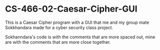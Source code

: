 # CS-466-02-Caesar-Cipher-GUI
This is a Caesar Cipher program with a GUI that me and my group mate Sokkhandara made for a cyber security class project.

Sokhanndara's code is with the comments that are more spaced out, mine are with the comments that are more close together.
